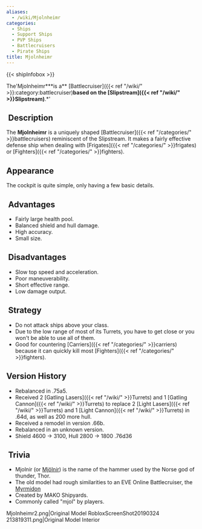 ```yaml
---
aliases:
  - /wiki/Mjolnheimr
categories:
  - Ships
  - Support Ships
  - PVP Ships
  - Battlecruisers
  - Pirate Ships
title: Mjolnheimr
---
```


{{< shipInfobox >}}

The'Mjolnheimr**\*is a** [Battlecruiser]({{< ref "/wiki/" >}}:category:battlecruiser)**based on the [Slipstream]({{< ref "/wiki/" >}}Slipstream)**.\*'

##  Description

The **Mjolnheimr** is a uniquely shaped [Battlecruiser]({{< ref "/categories/" >}}battlecruisers) reminiscent of the Slipstream. It makes a fairly effective defense ship when dealing with [Frigates]({{< ref "/categories/" >}}frigates) or [Fighters]({{< ref "/categories/" >}}fighters).

## Appearance

The cockpit is quite simple, only having a few basic details.

##  Advantages

- Fairly large health pool.
- Balanced shield and hull damage.
- High accuracy.
- Small size.

##  Disadvantages

- Slow top speed and acceleration.
- Poor maneuverability.
- Short effective range.
- Low damage output.

##  Strategy

- Do not attack ships above your class.
- Due to the low range of most of its Turrets, you have to get close or you won't be able to use all of them.
- Good for countering [Carriers]({{< ref "/categories/" >}}carriers) because it can quickly kill most [Fighters]({{< ref "/categories/" >}}fighters).

## Version History

- Rebalanced in .75a5.
- Received 2 [Gatling Lasers]({{< ref "/wiki/" >}}Turrets) and 1 [Gatling Cannon]({{< ref "/wiki/" >}}Turrets) to replace 2 [Light Lasers]({{< ref "/wiki/" >}}Turrets) and 1 [Light Cannon]({{< ref "/wiki/" >}}Turrets) in .64d, as well as 200 more hull.
- Received a remodel in version .66b.
- Rebalanced in an unknown version.
- Shield 4600 -> 3100, Hull 2800 -> 1800 .76d36

##  Trivia

- Mjolnir (or [Mjölnir](https://en.wikipedia.org/wiki/Mj%C3%B6lnir)) is the name of the hammer used by the Norse god of thunder, Thor.
- The old model had rough similarities to an EVE Online Battlecruiser, the [Myrmidon](https://evepics.files.wordpress.com/2010/02/epmyrmidon.jpg)
- Created by MAKO Shipyards.
- Commonly called "mjol" by players.

Mjolnheimr2.png|Original Model RobloxScreenShot20190324 213819311.png|Original Model Interior
